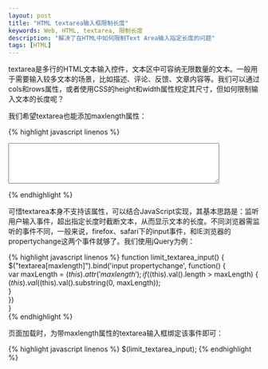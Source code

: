 ```yaml
---
layout: post
title: "HTML textarea输入框限制长度"
keywords: Web, HTML, textarea, 限制长度
description: "解决了在HTML中如何限制Text Area输入指定长度的问题"
tags: [HTML]
---
```


textarea是多行的HTML文本输入控件，文本区中可容纳无限数量的文本。一般用于需要输入较多文本的场景，比如描述、评论、反馈、文章内容等。我们可以通过cols和rows属性，或者使用CSS的height和width属性规定其尺寸，但如何限制输入文本的长度呢？

我们希望textarea也能添加maxlength属性：

{% highlight javascript linenos %}
<textarea rows='5' cols='50' maxlength='250' name=''></textarea>  
{% endhighlight %}

可惜textarea本身不支持该属性，可以结合JavaScript实现，其基本思路是：监听用户输入事件，超出指定长度时截断文本，从而显示文本的长度。不同浏览器需监听的事件不同，一般来说，firefox、safari下的input事件，和IE浏览器的propertychange这两个事件就够了。我们使用jQuery为例：

{% highlight javascript linenos %}
function limit_textarea_input() {  
    $("textarea\[maxlength\]").bind('input propertychange', function() {  
        var maxLength = $(this).attr('maxlength');  
        if ($(this).val().length > maxLength) {  
            $(this).val($(this).val().substring(0, maxLength));  
        }  
    })  
}  
{% endhighlight %}
 
页面加载时，为带maxlength属性的textarea输入框绑定该事件即可：

{% highlight javascript linenos %}
$(limit_textarea_input);
{% endhighlight %}
